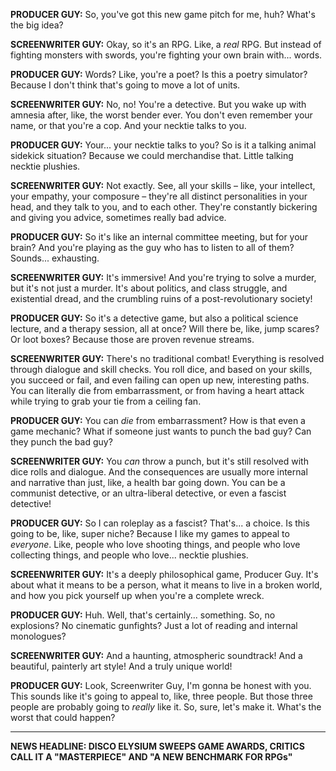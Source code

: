 **PRODUCER GUY:** So, you've got this new game pitch for me, huh? What's the big idea?

**SCREENWRITER GUY:** Okay, so it's an RPG. Like, a *real* RPG. But instead of fighting monsters with swords, you're fighting your own brain with... words.

**PRODUCER GUY:** Words? Like, you're a poet? Is this a poetry simulator? Because I don't think that's going to move a lot of units.

**SCREENWRITER GUY:** No, no! You're a detective. But you wake up with amnesia after, like, the worst bender ever. You don't even remember your name, or that you're a cop. And your necktie talks to you.

**PRODUCER GUY:** Your... your necktie talks to you? So is it a talking animal sidekick situation? Because we could merchandise that. Little talking necktie plushies.

**SCREENWRITER GUY:** Not exactly. See, all your skills – like, your intellect, your empathy, your composure – they're all distinct personalities in your head, and they talk to you, and to each other. They're constantly bickering and giving you advice, sometimes really bad advice.

**PRODUCER GUY:** So it's like an internal committee meeting, but for your brain? And you're playing as the guy who has to listen to all of them? Sounds... exhausting.

**SCREENWRITER GUY:** It's immersive! And you're trying to solve a murder, but it's not just a murder. It's about politics, and class struggle, and existential dread, and the crumbling ruins of a post-revolutionary society!

**PRODUCER GUY:** So it's a detective game, but also a political science lecture, and a therapy session, all at once? Will there be, like, jump scares? Or loot boxes? Because those are proven revenue streams.

**SCREENWRITER GUY:** There's no traditional combat! Everything is resolved through dialogue and skill checks. You roll dice, and based on your skills, you succeed or fail, and even failing can open up new, interesting paths. You can literally die from embarrassment, or from having a heart attack while trying to grab your tie from a ceiling fan.

**PRODUCER GUY:** You can *die* from embarrassment? How is that even a game mechanic? What if someone just wants to punch the bad guy? Can they punch the bad guy?

**SCREENWRITER GUY:** You *can* throw a punch, but it's still resolved with dice rolls and dialogue. And the consequences are usually more internal and narrative than just, like, a health bar going down. You can be a communist detective, or an ultra-liberal detective, or even a fascist detective!

**PRODUCER GUY:** So I can roleplay as a fascist? That's... a choice. Is this going to be, like, super niche? Because I like my games to appeal to *everyone*. Like, people who love shooting things, and people who love collecting things, and people who love... necktie plushies.

**SCREENWRITER GUY:** It's a deeply philosophical game, Producer Guy. It's about what it means to be a person, what it means to live in a broken world, and how you pick yourself up when you're a complete wreck.

**PRODUCER GUY:** Huh. Well, that's certainly... something. So, no explosions? No cinematic gunfights? Just a lot of reading and internal monologues?

**SCREENWRITER GUY:** And a haunting, atmospheric soundtrack! And a beautiful, painterly art style! And a truly unique world!

**PRODUCER GUY:** Look, Screenwriter Guy, I'm gonna be honest with you. This sounds like it's going to appeal to, like, three people. But those three people are probably going to *really* like it. So, sure, let's make it. What's the worst that could happen?

***

**NEWS HEADLINE: DISCO ELYSIUM SWEEPS GAME AWARDS, CRITICS CALL IT A "MASTERPIECE" AND "A NEW BENCHMARK FOR RPGs"**